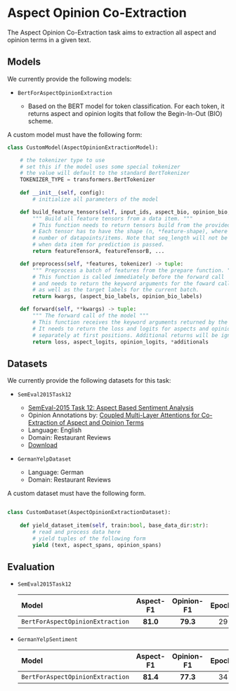 # Aspect Opinion Co-Extraction

The Aspect Opinion Co-Extraction task aims to extraction all aspect and opinion terms in a given text.

## Models

We currently provide the following models:

- `BertForAspectOpinionExtraction`

    - Based on the BERT model for token classification. For each token, it returns aspect and opinion logits that follow the Begin-In-Out (BIO) scheme.


A custom model must have the following form:
```python
class CustomModel(AspectOpinionExtractionModel):

    # the tokenizer type to use
    # set this if the model uses some special tokenizer
    # the value will default to the standard BertTokenizer
    TOKENIZER_TYPE = transformers.BertTokenizer
    
    def __init__(self, config):
        # initialize all parameters of the model

    def build_feature_tensors(self, input_ids, aspect_bio, opinion_bio, tokenizer) -> list:
        """ Build all feature tensors from a data item. """
        # This function needs to return tensors build from the provided features. 
        # Each tensor has to have the shape (n, *feature-shape), where n is the 
        # number of datapoints/items. Note that seq_length will not be set 
        # when data item for prediction is passed.
        return featureTensorA, featureTensorB, ...

    def preprocess(self, *features, tokenizer) -> tuple:
        """ Preprocess a batch of features from the prepare function. """
        # This function is called immediately before the forward call
        # and needs to return the keyword arguments for the foward call 
        # as well as the target labels for the current batch.
        return kwargs, (aspect_bio_labels, opinion_bio_labels)

    def forward(self, **kwargs) -> tuple:
        """ The forward call of the model """
        # This function receives the keyword arguments returned by the preprocess function.
        # It needs to return the loss and logits for aspects and opinion of the current batch 
        # separately at first positions. Additional returns will be ignored.
        return loss, aspect_logits, opinion_logits, *additionals

```

## Datasets

We currently provide the following datasets for this task:

- `SemEval2015Task12`
    - [SemEval-2015 Task 12: Aspect Based Sentiment Analysis](https://www.aclweb.org/anthology/S15-2082/)
    - Opinion Annotations by: [Coupled Multi-Layer Attentions
for Co-Extraction of Aspect and Opinion Terms](https://www.aaai.org/Conferences/AAAI/2017/PreliminaryPapers/15-Wang-W-14441.pdf)
    - Language: English
    - Domain: Restaurant Reviews
    - [Download](https://github.com/happywwy/Coupled-Multi-layer-Attentions/tree/master/util/data_semEval)

- `GermanYelpDataset`
    - Language: German
    - Domain: Restaurant Reviews

A custom dataset must have the following form.
```python

class CustomDataset(AspectOpinionExtractionDataset):
    
    def yield_dataset_item(self, train:bool, base_data_dir:str):
        # read and process data here
        # yield tuples of the following form 
        yield (text, aspect_spans, opinion_spans)

```

## Evaluation

- `SemEval2015Task12`

    |                 Model                |  Aspect-F1  |  Opinion-F1  | Epochs |
    | :----------------------------------- | :---------: | :----------: | :----: |
    | `BertForAspectOpinionExtraction`     |   **81.0**  |   **79.3**   |   29   |

- `GermanYelpSentiment`

    |                 Model                |  Aspect-F1  |  Opinion-F1  | Epochs |
    | :----------------------------------- | :---------: | :----------: | :----: |
    | `BertForAspectOpinionExtraction`     |   **81.4**  |   **77.3**   |   34   |
